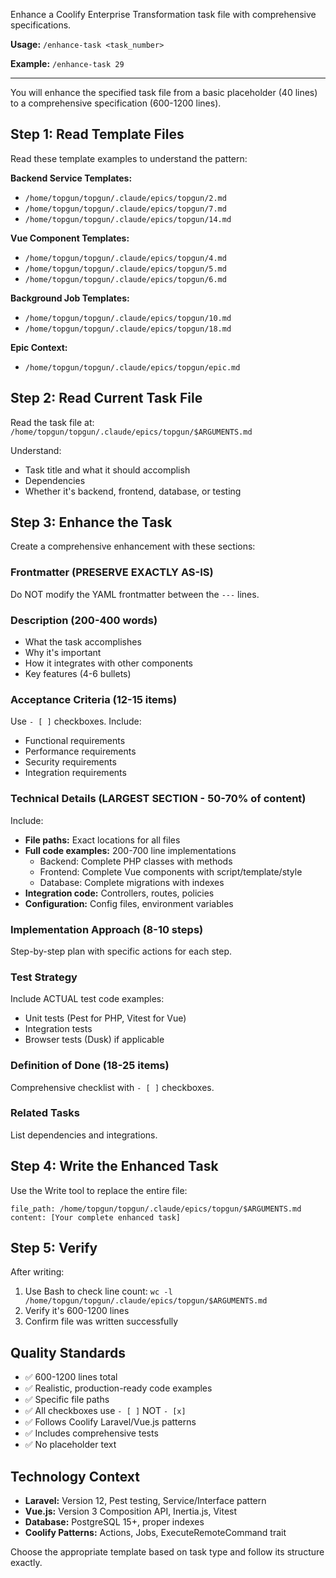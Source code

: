Enhance a Coolify Enterprise Transformation task file with comprehensive specifications.

**Usage:** `/enhance-task <task_number>`

**Example:** `/enhance-task 29`

---

You will enhance the specified task file from a basic placeholder (40 lines) to a comprehensive specification (600-1200 lines).

## Step 1: Read Template Files

Read these template examples to understand the pattern:

**Backend Service Templates:**
- `/home/topgun/topgun/.claude/epics/topgun/2.md`
- `/home/topgun/topgun/.claude/epics/topgun/7.md`
- `/home/topgun/topgun/.claude/epics/topgun/14.md`

**Vue Component Templates:**
- `/home/topgun/topgun/.claude/epics/topgun/4.md`
- `/home/topgun/topgun/.claude/epics/topgun/5.md`
- `/home/topgun/topgun/.claude/epics/topgun/6.md`

**Background Job Templates:**
- `/home/topgun/topgun/.claude/epics/topgun/10.md`
- `/home/topgun/topgun/.claude/epics/topgun/18.md`

**Epic Context:**
- `/home/topgun/topgun/.claude/epics/topgun/epic.md`

## Step 2: Read Current Task File

Read the task file at: `/home/topgun/topgun/.claude/epics/topgun/$ARGUMENTS.md`

Understand:
- Task title and what it should accomplish
- Dependencies
- Whether it's backend, frontend, database, or testing

## Step 3: Enhance the Task

Create a comprehensive enhancement with these sections:

### Frontmatter (PRESERVE EXACTLY AS-IS)
Do NOT modify the YAML frontmatter between the `---` lines.

### Description (200-400 words)
- What the task accomplishes
- Why it's important
- How it integrates with other components
- Key features (4-6 bullets)

### Acceptance Criteria (12-15 items)
Use `- [ ]` checkboxes. Include:
- Functional requirements
- Performance requirements
- Security requirements
- Integration requirements

### Technical Details (LARGEST SECTION - 50-70% of content)

Include:
- **File paths:** Exact locations for all files
- **Full code examples:** 200-700 line implementations
  - Backend: Complete PHP classes with methods
  - Frontend: Complete Vue components with script/template/style
  - Database: Complete migrations with indexes
- **Integration code:** Controllers, routes, policies
- **Configuration:** Config files, environment variables

### Implementation Approach (8-10 steps)
Step-by-step plan with specific actions for each step.

### Test Strategy
Include ACTUAL test code examples:
- Unit tests (Pest for PHP, Vitest for Vue)
- Integration tests
- Browser tests (Dusk) if applicable

### Definition of Done (18-25 items)
Comprehensive checklist with `- [ ]` checkboxes.

### Related Tasks
List dependencies and integrations.

## Step 4: Write the Enhanced Task

Use the Write tool to replace the entire file:

```
file_path: /home/topgun/topgun/.claude/epics/topgun/$ARGUMENTS.md
content: [Your complete enhanced task]
```

## Step 5: Verify

After writing:
1. Use Bash to check line count: `wc -l /home/topgun/topgun/.claude/epics/topgun/$ARGUMENTS.md`
2. Verify it's 600-1200 lines
3. Confirm file was written successfully

## Quality Standards

- ✅ 600-1200 lines total
- ✅ Realistic, production-ready code examples
- ✅ Specific file paths
- ✅ All checkboxes use `- [ ]` NOT `- [x]`
- ✅ Follows Coolify Laravel/Vue.js patterns
- ✅ Includes comprehensive tests
- ✅ No placeholder text

## Technology Context

- **Laravel:** Version 12, Pest testing, Service/Interface pattern
- **Vue.js:** Version 3 Composition API, Inertia.js, Vitest
- **Database:** PostgreSQL 15+, proper indexes
- **Coolify Patterns:** Actions, Jobs, ExecuteRemoteCommand trait

Choose the appropriate template based on task type and follow its structure exactly.
